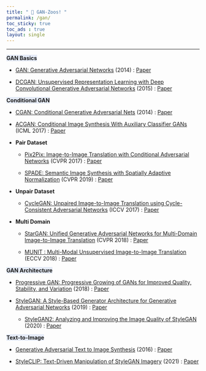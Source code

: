 ```yaml
---
title: " 🦓 GAN-Zoos! "
permalink: /gan/
toc_sticky: true
toc_ads : true
layout: single
---
```

  

---

<span style='background-color: #E5EBF7;'> **GAN Basics** </span>

- [GAN: Generative Adversarial Networks](https://happy-jihye.github.io/gan/gan-1/) (2014) : [Paper](https://arxiv.org/abs/1406.2661)

- [DCGAN: Unsupervised Representation Learning with Deep Convolutional Generative Adversarial Networks](https://happy-jihye.github.io/gan/gan-2/) (2015) : [Paper](https://arxiv.org/abs/1511.06434)

<span style='background-color: #E5EBF7;'> **Conditional GAN** </span>

- [CGAN: Conditional Generative Adversarial Nets](https://happy-jihye.github.io/gan/gan-3/) (2014) : [Paper](https://arxiv.org/abs/1411.1784)

- [ACGAN: Conditional Image Synthesis With Auxiliary Classifier GANs](https://happy-jihye.github.io/gan/gan-13/) (ICML 2017) : [Paper](https://arxiv.org/abs/1610.09585)

- **Pair Dataset** 

  - [Pix2Pix: Image-to-Image Translation with Conditional Adversarial Networks](https://happy-jihye.github.io/gan/gan-8/) (CVPR 2017) : [Paper](https://arxiv.org/abs/1611.07004)

  - [SPADE: Semantic Image Synthesis with Spatially Adaptive Normalization](https://happy-jihye.github.io/gan/gan-9/) (CVPR 2019) : [Paper](https://arxiv.org/abs/1903.07291)

- **Unpair Dataset** 

  - [CycleGAN: Unpaired Image-to-Image Translation using Cycle-Consistent Adversarial Networks](https://happy-jihye.github.io/gan/gan-10/) (ICCV 2017) : [Paper](https://arxiv.org/abs/1703.10593)

- **Multi Domain**
  - [StarGAN: Unified Generative Adversarial Networks for Multi-Domain Image-to-Image Translation](https://happy-jihye.github.io/gan/gan-12/) (CVPR 2018) : [Paper](https://arxiv.org/abs/1711.09020)

  - [MUNIT : Multi-Modal Unsupervised Image-to-Image Translation](https://happy-jihye.github.io/gan/gan-14/) (ECCV 2018) : [Paper](https://arxiv.org/abs/1804.04732)


<span style='background-color: #E5EBF7;'> **GAN Architecture** </span>

- [Progressive GAN: Progressive Growing of GANs for Improved Quality, Stability, and Variation](https://happy-jihye.github.io/gan/gan-5/) (2018) : [Paper](https://arxiv.org/abs/1710.10196)

- [StyleGAN: A Style-Based Generator Architecture for Generative Adversarial Networks](https://happy-jihye.github.io/gan/gan-6/) (2019) : [Paper](https://arxiv.org/abs/1812.04948)

  - [StyleGAN2: Analyzing and Improving the Image Quality of StyleGAN](https://happy-jihye.github.io/gan/gan-7/) (2020) : [Paper](https://arxiv.org/abs/1912.04958)
  

<span style='background-color: #E5EBF7;'> **Text-to-Image** </span>

- [Generative Adversarial Text to Image Synthesis](https://happy-jihye.github.io/gan/gan-4/) (2016) : [Paper](https://arxiv.org/abs/1605.05396)

- [StyleCLIP: Text-Driven Manipulation of StyleGAN Imagery](https://happy-jihye.github.io/gan/gan-15/) (2021) : [Paper](https://arxiv.org/abs/2103.17249)
